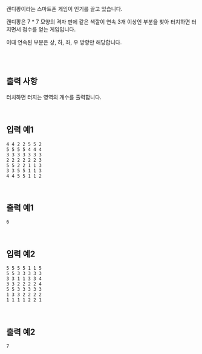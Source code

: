 캔디팡이라는 스마트폰 게임이 인기를 끌고 있습니다.

캔디팡은 7 * 7 모양의 격자 판에 같은 색깔이 연속 3개 이상인 부분을 찾아 터치하면 터지면서 점수를 얻는 게임입니다.

이때 연속된 부분은 상, 하, 좌, 우 방향만 해당합니다.

<br>
<br>

## 출력 사항

터치하면 터지는 영역의 개수를 출력합니다.

<br>

## 입력 예1

```
4 4 2 2 5 5 2 
5 5 5 5 4 4 4 
3 3 3 3 3 3 3 
2 2 2 2 2 2 3 
5 5 2 2 1 1 3 
3 3 5 5 1 1 3 
4 4 5 5 1 1 2
```

<br>

## 출력 예1

```
6
```

<br>

## 입력 예2

```
5 5 5 5 1 1 5 
5 5 3 3 3 3 3 
3 3 1 1 3 3 4 
3 3 2 2 2 2 4 
5 5 3 3 3 3 3 
1 3 3 2 2 2 2 
1 1 1 1 2 2 1
```

<br>

## 출력 예2

```
7
```
